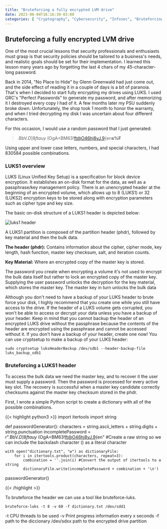 ```yaml
---
title: "Bruteforcing a fully encrypted LVM drive"
date: 2023-06-04T16:16:39-03:00
categories: [ "Cryptography", "Cybersecurity", "Infosec", "Bruteforcing", "posts"]
---
```


## Bruteforcing a fully encrypted LVM drive

One of the most crucial lessons that security professionals and enthusiasts must grasp is that security policies should be tailored to a business's needs, and realistic goals should be set for their implementation. 
I learned this lesson many years ago by forgetting the last 4 chars of my 45-character-long password.

Back in 2014, "No Place to Hide" by Glenn Greenwald had just come out, and the side effect of reading it in a couple of days is a bit of paranoia. That's when I decided to start fully encrypting my drives using LUKS.
I used GRC's "Perfect Passwords" to generate my password, and after memorizing it I destroyed every copy I had of it.
A few months later my PSU suddenly broke down. Unfortunately, the shop took 1 month to honor the warranty, and when I tried decrypting my disk I was uncertain about four different characters.

For this occasion, I would use a random password that I just generated:

> .BbV.$D]8ftauy~$(OgA<BM63!ft@O46hj8yJ.9{en**s%F**

Using upper and lower case letters, numbers, and special characters, I had 830584 possible combinations.


### LUKS1 overview
LUKS (Linux Unified Key Setup) is a specification for block device encryption. It establishes an on-disk format for the data, as well as a passphrase/key management policy.
There is an unencrypted header at the beginning of an encrypted volume, which allows up to 8 (LUKS1) or 32 (LUKS2) encryption keys to be stored along with encryption parameters such as cipher type and key size.

The basic on-disk structure of a LUKS1 header is depicted below:

![luks1 header](/disklayout.jpg)

A LUKS1 partition is composed of the partition header (phdr), followed by key material and then the bulk data.

**The header (phdr):** Contains information about the cipher, cipher mode, key length, hash function, master key checksum, salt, and iteration counts.

**Key Material:** Where an encrypted copy of the master key is stored.

The password you create when encrypting a volume it's not used to encrypt the bulk data itself but rather to lock an encrypted copy of the master key. 
Supplying the user password unlocks the decryption for the key material, which stores the master key. The master key in turn unlocks the bulk data

Although you don't need to have a backup of your LUKS header to brute force your disk, I highly recommend that you create one while you still have access to the drive. If the header of a LUKS volume gets corrupted, you won't be able to access or decrypt your data unless you have a backup of your header. Keep in mind that you cannot backup the header of an encrypted LUKS drive without the passphrase because the contents of the header are encrypted using the passphrase and cannot be accessed without it. If you don't have a backup of your header, create one now! 
You can use cryptsetup to make a backup of your LUKS header:

```
sudo cryptsetup luksHeaderBackup /dev/sdb1 --header-backup-file luks_backup_sdb1
```


### Bruteforcing a LUKS1 header

To access the bulk data we need the master key, and to recover it the user must supply a password. Then the password is processed for every active key slot. The recovery is successful when a master key candidate correctly checksums against the master key checksum stored in the phdr.

First, I wrote a simple Python script to create a dictionary with all of the possible combinations.

{{< highlight python3 >}}
import itertools
import string

def passwordGenerator():
    characters = string.ascii_letters + string.digits + string.punctuation
    incompletePassword = r".BbV.$D]8ftauy~$(OgA<BM63!ft@O46hj8yJ.9{en" #Create a raw string so we can include the backslash character (\) as a literal character

    with open("dictionary.txt", "w") as dictionaryFile:
        for i in itertools.product(characters, repeat=3):
            combination = ''.join(i) #Convert the output of itertools to a string
            dictionaryFile.write(incompletePassword + combination + '\n')

passwordGenerator()

{{< /highlight >}}

To bruteforce the header we can use a tool like bruteforce-luks.
```
bruteforce-luks -t 8 -v 60 -f dictionary.txt /dev/sdd1
```
-t CPU threads to be used
-v Print progress information every x seconds
-f  path to the diccionary
/dev/sdxx path to the encrypted drive partition

